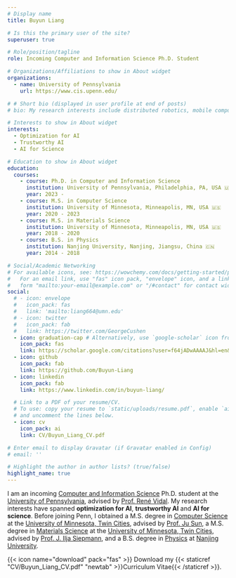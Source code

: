 ```yaml
---
# Display name
title: Buyun Liang

# Is this the primary user of the site?
superuser: true

# Role/position/tagline
role: Incoming Computer and Information Science Ph.D. Student 

# Organizations/Affiliations to show in About widget
organizations:
  - name: University of Pennsylvania
    url: https://www.cis.upenn.edu/

# # Short bio (displayed in user profile at end of posts)
# bio: My research interests include distributed robotics, mobile computing and programmable matter.

# Interests to show in About widget
interests:
  - Optimization for AI
  - Trustworthy AI
  - AI for Science

# Education to show in About widget
education:
  courses:
    - course: Ph.D. in Computer and Information Science
      institution: University of Pennsylvania, Philadelphia, PA, USA 🇺🇸
      year: 2023 -
    - course: M.S. in Computer Science
      institution: University of Minnesota, Minneapolis, MN, USA 🇺🇸
      year: 2020 - 2023
    - course: M.S. in Materials Science
      institution: University of Minnesota, Minneapolis, MN, USA 🇺🇸
      year: 2018 - 2020
    - course: B.S. in Physics
      institution: Nanjing University, Nanjing, Jiangsu, China 🇨🇳
      year: 2014 - 2018

# Social/Academic Networking
# For available icons, see: https://wowchemy.com/docs/getting-started/page-builder/#icons
#   For an email link, use "fas" icon pack, "envelope" icon, and a link in the
#   form "mailto:your-email@example.com" or "/#contact" for contact widget.
social:
  # - icon: envelope
  #   icon_pack: fas
  #   link: 'mailto:liang664@umn.edu'
  # - icon: twitter
  #   icon_pack: fab
  #   link: https://twitter.com/GeorgeCushen
  - icon: graduation-cap # Alternatively, use `google-scholar` icon from `ai` icon pack
    icon_pack: fas
    link: https://scholar.google.com/citations?user=f64jADwAAAAJ&hl=en&oi=ao
  - icon: github
    icon_pack: fab
    link: https://github.com/Buyun-Liang
  - icon: linkedin
    icon_pack: fab
    link: https://www.linkedin.com/in/buyun-liang/

  # Link to a PDF of your resume/CV.
  # To use: copy your resume to `static/uploads/resume.pdf`, enable `ai` icons in `params.toml`,
  # and uncomment the lines below.
  - icon: cv
    icon_pack: ai
    link: CV/Buyun_Liang_CV.pdf

# Enter email to display Gravatar (if Gravatar enabled in Config)
# email: ''

# Highlight the author in author lists? (true/false)
highlight_name: true
---
```


I am an incoming [Computer and Information Science](https://www.cis.upenn.edu/) Ph.D. student at the [University of Pennsylvania](https://www.upenn.edu/), advised by [Prof. René Vidal](http://vision.jhu.edu/rvidal.html). My research interests have spanned **optimization for AI**, **trustworthy AI** and **AI for science**. Before joining Penn, I obtained a M.S. degree in [Computer Science](https://cse.umn.edu/cs) at the [University of Minnesota, Twin Cities](https://twin-cities.umn.edu/), advised by [Prof. Ju Sun](https://sunju.org/), a M.S. degree in [Materials Science](https://cse.umn.edu/cems) at the [University of Minnesota, Twin Cities](https://twin-cities.umn.edu/), advised by [Prof. J. Ilja Siepmann](https://siepmann.chem.umn.edu/), and a B.S. degree in [Physics](https://physics.nju.edu.cn/english/home/index.html) at [Nanjing University](https://www.nju.edu.cn/en/main.psp).

{{< icon name="download" pack="fas" >}} Download my {{< staticref "CV/Buyun_Liang_CV.pdf" "newtab" >}}Curriculum Vitae{{< /staticref >}}.

